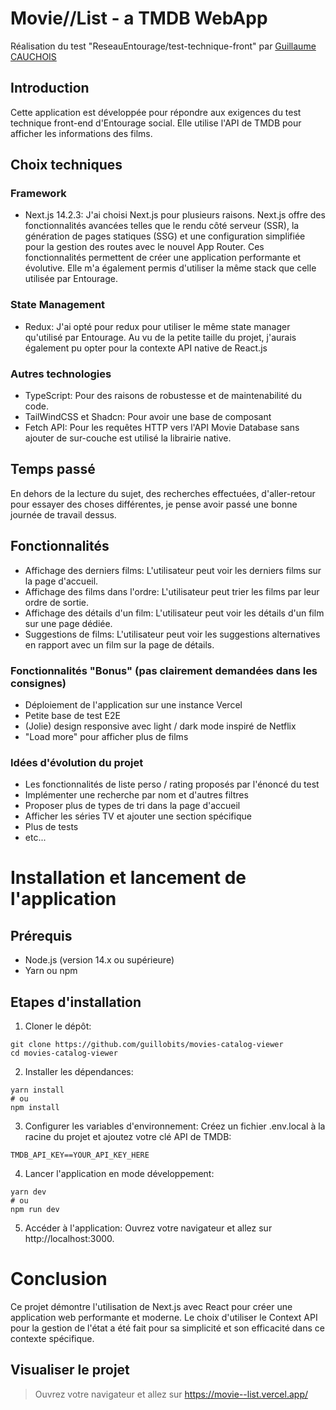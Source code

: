 # Movie//List - a TMDB WebApp

Réalisation du test "ReseauEntourage/test-technique-front" par [Guillaume CAUCHOIS](https://github.com/guillobits)

## Introduction

Cette application est développée pour répondre aux exigences du test technique front-end d'Entourage social. Elle utilise l'API de TMDB pour afficher les informations des films.


## Choix techniques

### Framework
- Next.js 14.2.3: J'ai choisi Next.js pour plusieurs raisons. Next.js offre des fonctionnalités avancées telles que le rendu côté serveur (SSR), la génération de pages statiques (SSG) et une configuration simplifiée pour la gestion des routes avec le nouvel App Router. Ces fonctionnalités permettent de créer une application performante et évolutive. Elle m'a également permis d'utiliser la même stack que celle utilisée par Entourage.

### State Management
- Redux: J'ai opté pour redux pour utiliser le même state manager qu'utilisé par Entourage. Au vu de la petite taille du projet, j'aurais également pu opter pour la contexte API native de React.js

### Autres technologies
- TypeScript: Pour des raisons de robustesse et de maintenabilité du code.
- TailWindCSS et Shadcn: Pour avoir une base de composant
- Fetch API: Pour les requêtes HTTP vers l'API Movie Database sans ajouter de sur-couche est utilisé la librairie native.

## Temps passé
En dehors de la lecture du sujet, des recherches effectuées, d'aller-retour pour essayer des choses différentes, je pense avoir passé une bonne journée de travail dessus.

## Fonctionnalités
- Affichage des derniers films: L'utilisateur peut voir les derniers films sur la page d'accueil.
- Affichage des films dans l'ordre: L'utilisateur peut trier les films par leur ordre de sortie.
- Affichage des détails d'un film: L'utilisateur peut voir les détails d'un film sur une page dédiée.
- Suggestions de films: L'utilisateur peut voir les suggestions alternatives en rapport avec un film sur la page de détails.

### Fonctionnalités "Bonus" (pas clairement demandées dans les consignes)

- Déploiement de l'application sur une instance Vercel
- Petite base de test E2E
- (Jolie) design responsive avec light / dark mode inspiré de Netflix
- "Load more" pour afficher plus de films

### Idées d'évolution du projet
- Les fonctionnalités de liste perso / rating proposés par l'énoncé du test
- Implémenter une recherche par nom et d'autres filtres
- Proposer plus de types de tri dans la page d'accueil
- Afficher les séries TV et ajouter une section spécifique
- Plus de tests
- etc...

# Installation et lancement de l'application

## Prérequis
- Node.js (version 14.x ou supérieure)
- Yarn ou npm

## Etapes d'installation

1. Cloner le dépôt:
```
git clone https://github.com/guillobits/movies-catalog-viewer
cd movies-catalog-viewer
```

2. Installer les dépendances:
```
yarn install
# ou
npm install
```

3. Configurer les variables d'environnement:
Créez un fichier .env.local à la racine du projet et ajoutez votre clé API de TMDB:
```
TMDB_API_KEY==YOUR_API_KEY_HERE
```

4. Lancer l'application en mode développement:
```
yarn dev
# ou
npm run dev
```

5. Accéder à l'application:
Ouvrez votre navigateur et allez sur http://localhost:3000.

# Conclusion
Ce projet démontre l'utilisation de Next.js avec React pour créer une application web performante et moderne. Le choix d'utiliser le Context API pour la gestion de l'état a été fait pour sa simplicité et son efficacité dans ce contexte spécifique.

## Visualiser le projet

> Ouvrez votre navigateur et allez sur https://movie--list.vercel.app/


